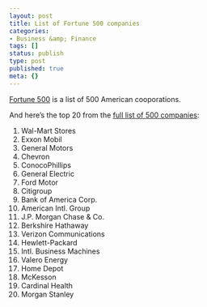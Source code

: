 ```yaml
---
layout: post
title: List of Fortune 500 companies
categories:
- Business &amp; Finance
tags: []
status: publish
type: post
published: true
meta: {}
---
```

<a closure_hashCode_="983" target="_blank" href="http://en.wikipedia.org/wiki/Fortune_500">Fortune 500</a> is a list of 500 American cooporations.

And here’s the top 20 from the <a closure_hashCode_="985" target="_blank" href="http://money.cnn.com/magazines/fortune/fortune500/2007/full_list/index.html">full list of 500 companies</a>:
<ol>
	<li>Wal-Mart Stores</li>
	<li>Exxon Mobil</li>
	<li>General Motors</li>
	<li>Chevron</li>
	<li>ConocoPhillips</li>
	<li>General Electric</li>
	<li>Ford Motor</li>
	<li>Citigroup</li>
	<li>Bank of America Corp.</li>
	<li>American Intl. Group</li>
	<li>J.P. Morgan Chase &amp; Co.</li>
	<li>Berkshire Hathaway</li>
	<li>Verizon Communications</li>
	<li>Hewlett-Packard</li>
	<li>Intl. Business Machines</li>
	<li>Valero Energy</li>
	<li>Home Depot</li>
	<li>McKesson</li>
	<li>Cardinal Health</li>
	<li>Morgan Stanley</li>
</ol>
